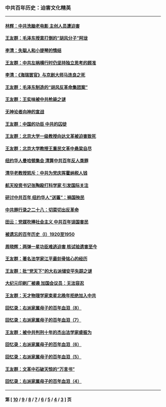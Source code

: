 ### 中共百年历史：迫害文化精英
---
#### [林辉：中共洗脑老电影 主创人员遭迫害](../../pages/nf1176111/n13699437.md?05230430) 
#### [王友群：毛泽东授意打倒的“胡风分子”阿垅](../../pages/nf1176111/n13592541.md?05230430) 
#### [李清：失聪人和小提琴的情结](../../pages/nf1176111/n13459280.md?05230430) 
#### [王友群：中共左祸横行时仍坚持独立思考的顾准](../../pages/nf1176111/n13444722.md?05230430) 
#### [李清：《海瑞罢官》与京剧大师马连良之死](../../pages/nf1176111/n13412316.md?05230430) 
#### [王友群：毛泽东制造的“胡风反革命集团案”](../../pages/nf1176111/n13324909.md?05230430) 
#### [王友群：王实味被中共枪毙之谜](../../pages/nf1176111/n13307502.md?05230430) 
#### [无神论者向神的宣战](../../pages/nf1176111/n13281535.md?05230430) 
#### [王友群：中国的功臣 中共的囚徒](../../pages/nf1176111/n13291790.md?05230430) 
#### [王友群：北京大学一级教授向达文革被迫害致死](../../pages/nf1176111/n13150966.md?05230430) 
#### [王友群：北京大学教授王重民文革中悬梁自尽](../../pages/nf1176111/n13084645.md?05230430) 
#### [纽约华人曼哈顿集会 清算中共百年反人类罪](../../pages/nf1176111/n13084157.md?05230430) 
#### [清华老教授怒斥：中共为党庆挥霍纳税人钱](../../pages/nf1176111/n13071430.md?05230430) 
#### [航天投资书记张陶殴打科学家 引发国际关注](../../pages/nf1176111/n13069132.md?05230430) 
#### [研讨中共百年 纽约华人“送匾”：祸国殃民](../../pages/nf1176111/n13057367.md?05230430) 
#### [中共罪行录之二十八：切菜切出反革命](../../pages/nf1176111/n13030600.md?05230430) 
#### [田云：党媒吹捧社会主义 中共百年误国害民](../../pages/nf1176111/n13006682.md?05230430) 
#### [被遗忘的百年历史（I）1920至1950](../../pages/nf1176111/n12986411.md?05230430) 
#### [周晓辉：两弹一星功臣难逃迫害 核试验遗害至今](../../pages/nf1176111/n12974997.md?05230430) 
#### [王友群：著名法学家江平最刻骨铭心的经历](../../pages/nf1176111/n12970787.md?05230430) 
#### [王友群：批“党天下”的大右派储安平失踪之谜](../../pages/nf1176111/n12954229.md?05230430) 
#### [大纪元印刷厂被袭 加国会议员：无法容忍](../../pages/nf1176111/n12883028.md?05230430) 
#### [王友群：天才物理学家束星北晚年拒绝加入中共](../../pages/nf1176111/n12792913.md?05230430) 
#### [回忆录：右派家属母子的百年血泪（8）](../../pages/nf1176111/n12706196.md?05230430) 
#### [回忆录：右派家属母子的百年血泪（7）](../../pages/nf1176111/n12706191.md?05230430) 
#### [王友群：被中共判刑十年的杰出法学家盛振为](../../pages/nf1176111/n12706141.md?05230430) 
#### [回忆录：右派家属母子的百年血泪（6）](../../pages/nf1176111/n12698863.md?05230430) 
#### [回忆录：右派家属母子的百年血泪（5）](../../pages/nf1176111/n12692515.md?05230430) 
#### [王友群：文革中石破天惊的“万言书”](../../pages/nf1176111/n12690994.md?05230430) 
#### [回忆录：右派家属母子的百年血泪（4）](../../pages/nf1176111/n12686410.md?05230430) 

---
#### 第 [ [10](./10.md?05230430) / [9](./9.md?05230430) / [8](./8.md?05230430) / [7](./7.md?05230430) / [6](./6.md?05230430) / [5](./5.md?05230430) / [4](./4.md?05230430) / [3](./3.md?05230430) ] 页
